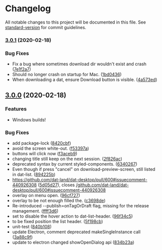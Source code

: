# Changelog

All notable changes to this project will be documented in this file. See [standard-version](https://github.com/conventional-changelog/standard-version) for commit guidelines.

### [3.0.1](https://github.com/datproject/dat-desktop/compare/v3.0.0...v3.0.1) (2020-02-18)


### Bug Fixes

* Fix a bug where sometimes download dir wouldn't exist and crash ([7e1f2a7](https://github.com/datproject/dat-desktop/commit/7e1f2a741c708772500a505e7f21b76456af1c92))
* Should no longer crash on startup for Mac. ([1bd0436](https://github.com/datproject/dat-desktop/commit/1bd043692129fe2436c15b8f6d2371bd9ea6f8bc))
* When downloading a dat, ensure Download button is visible. ([4a573ed](https://github.com/datproject/dat-desktop/commit/4a573ed385d7f3df7ac5f4f687f4e9db40397556))

## [3.0.0](https://github.com/datproject/dat-desktop/compare/v2.1.0...v3.0.0) (2020-02-18)

### Features

* Windows builds!

### Bug Fixes

* add package-lock ([8420cbf](https://github.com/datproject/dat-desktop/commit/8420cbf44b7a05902dac014663886cd96e71b61d))
* avoid the screen white-out. ([f53397a](https://github.com/datproject/dat-desktop/commit/f53397aec79739b54d848a46726b242fee759ec1))
* buttons will click now ([f3aceb9](https://github.com/datproject/dat-desktop/commit/f3aceb9217ae4a97a5116a9f6e49b8de9de690f8))
* changing title still keep on the next session. ([2f826ac](https://github.com/datproject/dat-desktop/commit/2f826ac35155eda883773d840b76116c4bcc9630))
* deprecated syntax by current styled-components. ([6340267](https://github.com/datproject/dat-desktop/commit/634026755d15526edaac5a0888da9bc312915934))
* Even though if press "cancel" on download-preview-screen, still listed in dat-list. ([894225b](https://github.com/datproject/dat-desktop/commit/894225bedaa06b68835de9b4f386f74822b9f94b))
* https://github.com/dat-land/dat-desktop/pull/600#issuecomment-440926308 ([5d05d27](https://github.com/datproject/dat-desktop/commit/5d05d2737f0a504f37f1024620de75da44149b26)), closes [/github.com/dat-land/dat-desktop/pull/600#issuecomment-440926308](https://github.com/datproject//github.com/dat-land/dat-desktop/pull/600/issues/issuecomment-440926308)
* overlay on menu open. ([96cf727](https://github.com/datproject/dat-desktop/commit/96cf7279e347dd9e64cfc1ce418af892ccf7a71e))
* overlay to be not enough filled the. ([c3698de](https://github.com/datproject/dat-desktop/commit/c3698de98c63341489291fcbe723dc45db7dc88f))
* Re-introduced --publish=onTagOrDraft flag, missing for the release management. ([ffff3d6](https://github.com/datproject/dat-desktop/commit/ffff3d6f81906ca5dfe7a4e829ee237886f81541))
* set to disable the hover action to dat-list-header. ([96f34c5](https://github.com/datproject/dat-desktop/commit/96f34c597d795ee8367c119a8860e6ef69c26ae6))
* to be fixed position the list header. ([5f198cb](https://github.com/datproject/dat-desktop/commit/5f198cb32e63c1766977134c73e8060818482891))
* unit-test ([840b108](https://github.com/datproject/dat-desktop/commit/840b1086bf73a5fff81697d39d4e1ef522e727b6))
* update Electron, comment deprecated makeSingleInstance call ([3a88c9f](https://github.com/datproject/dat-desktop/commit/3a88c9f42aff12a12f8c43defcbae75a9ae22073))
* update to electron changed showOpenDialog api ([834b23a](https://github.com/datproject/dat-desktop/commit/834b23aed094007d6b8dd144d85fa5050f09f6bb))
